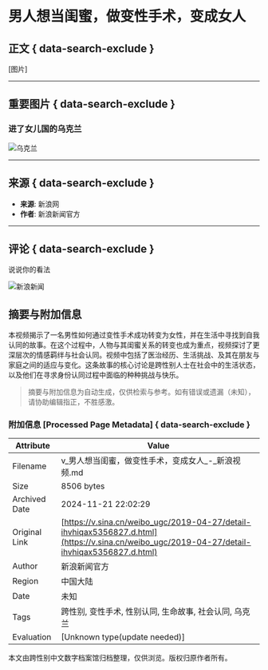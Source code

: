 # 男人想当闺蜜，做变性手术，变成女人

## 正文 { data-search-exclude }


[图片]

---

## 重要图片 { data-search-exclude }

### 进了女儿国的乌克兰

![乌克兰](https://z1.sinaimg.cn/auto/crop?img=https%3A%2F%2Fn.sinaimg.cn%2Fvmsri%2Forj480%2F0076M3qjly1hvu76t2fmbj30u01hc0zg.jpg&size=230_154)

---

## 来源 { data-search-exclude }

- **来源**: 新浪网
- **作者**: 新浪新闻官方

---

## 评论 { data-search-exclude }

说说你的看法

![新浪新闻](https://n.sinaimg.cn/default/80905340/20200331/sinalogo.png)
<!-- tcd_original_link https://v.sina.cn/weibo_ugc/2019-04-27/detail-ihvhiqax5356827.d.html -->
## 摘要与附加信息

<!-- tcd_abstract -->
本视频揭示了一名男性如何通过变性手术成功转变为女性，并在生活中寻找到自我认同的故事。在这个过程中，人物与其闺蜜关系的转变也成为重点，视频探讨了更深层次的情感羁绊与社会认同。视频中包括了医治经历、生活挑战、及其在朋友与家庭之间的适应与变化。这条故事的核心讨论是跨性别人士在社会中的生活状态，以及他们在寻求身份认同过程中面临的种种挑战与快乐。
<!-- tcd_abstract_end -->

> 摘要与附加信息为自动生成，仅供检索与参考。如有错误或遗漏（未知），请协助编辑指正，不胜感激。

### 附加信息 [Processed Page Metadata] { data-search-exclude }

| Attribute       | Value                                  |
|-----------------|----------------------------------------|
| Filename        | v_男人想当闺蜜，做变性手术，变成女人_-_新浪视频.md                             |
| Size            | 8506 bytes                           |
| Archived Date   | 2024-11-21 22:02:29                             |
| Original Link   | [https://v.sina.cn/weibo_ugc/2019-04-27/detail-ihvhiqax5356827.d.html](https://v.sina.cn/weibo_ugc/2019-04-27/detail-ihvhiqax5356827.d.html)                       |
| Author          | 新浪新闻官方                               |
| Region          | 中国大陆                               |
| Date            | 未知                                 |
| Tags            | 跨性别, 变性手术, 性别认同, 生命故事, 社会认同, 乌克兰                                 |
| Evaluation            | [Unknown type(update needed)]                                 |
<!-- tcd_table_end -->

本文由跨性别中文数字档案馆归档整理，仅供浏览。版权归原作者所有。
